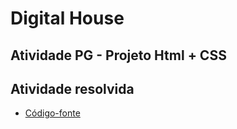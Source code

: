 # Digital House 
## Atividade PG - Projeto Html + CSS 

## Atividade resolvida

- [Código-fonte](./)

